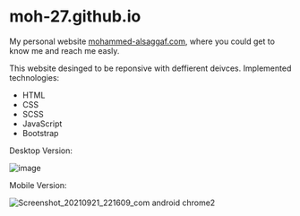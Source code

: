 # moh-27.github.io
My personal website [mohammed-alsaggaf.com](https://mohammed-alsaggaf.com), where you could get to know me and reach me easly.
 

This website desinged to be reponsive with deffierent deivces.
Implemented technologies:
- HTML
- CSS
- SCSS
- JavaScript
- Bootstrap

Desktop Version:

![image](https://user-images.githubusercontent.com/30930306/134233389-41726b14-873f-4918-b132-ac3db8edd734.png)

Mobile Version:

![Screenshot_20210921_221609_com android chrome2](https://user-images.githubusercontent.com/30930306/134234646-a7e88f5f-2a3f-4e04-80cb-4967ba149c56.jpg)
